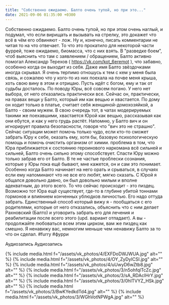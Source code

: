 ```yaml
---
title: "Собственно ожидаемо. Балто очень тупой, но при это..."
date: 2021-09-06 01:35:00 +0300
---
```


Собственно ожидаемо. Балто очень тупой, но при этом очень наглый, и подумал, что если вирищать и вызывать на стрелку, это докажет что всё в чём его обвиняют - лож. Ну и, конечно, писать комментарии не читая то на что отвечает. То что это прокатило для некоторой части фуррей, тоже ожидаемо, биомасса, что с них взять.
В "разведке боем", чтоб выяснить что там с заявлением / обращением, Балто активно помогал Александр Терехов ( https://vk.com/kot_6eremot ), что забавно, особенно когда он выходит из себя. Даже имя Балто звёздочками иногда скрывал. Я очень терпимо отношусь к тем с кем у меня была связь, и сожалею что у кого-то из них поехала на почве меня крыша, хоть свою вину в этом и отрицаю. Пусть идёт с богом, ему и так от судьбы досталось.
По поводу Юры, всё совсем погано. У него нет выбора, от него отказались практически все. Сейчас он, практически, на правах вещи у Балто, который им как вещью и хвастается. По дому он ходит только в платье, считает себя женщиной-домохозяйкой, а Балто - своим мужем. В свою очередь тот, в чатах модерируемых такими же поехавшими, хвастается Юрой как вещью, рассказывая как они ебутся, и как у него грудь растёт. Напомню, у Балто вич и он игнорирует правила безопасности, говоря что "вич это не страшно".
Сейчас ситуации может помочь только чудо, если кто-то сможет забрать Юру к себе, оказать ему, хотя бы, базовую психологическую помощь и помочь очистить организм от химии. проблема в том, что Юра приближается к состоянию героинового наркомана всё сильней и сильней, Балто очень сильно этому способствует. Спасти Юру можно только забрав его от Балто. В те не частые проблески сознания, которые у Юры пока ещё бывают, мне кажется, он и сам это понимает. Особенно когда Балто начинает на него орать и срываться, в случаях если ему напоминают что не все его любят, мягко сказать.
С Юрой я общался довольно давно, он был довольно милым и вполне адекватным, до этого всего. То что сейчас происходит - это пиздец. Возможно тот Юра ещё существует, где-то в глубине убитой тоннами гормонов и влиянием конченных ублюдков личностью. Его надо оттуда забрать. Единственный способ который вижу я - пообщаться с его родителями, которые от него отказались, объяснить что с ним делает Рахновский (Балто) и уговорить забрать его для лечения и реабилитации после всего этого (upd. вариант отпадает).
А вы - продолжайте любоваться всем этим цирком, вам же пиздец как смешно. Я ненавижу вас, немногим меньше чем ненавижу Балто за то что он сделал.
#furry #фурри


Аудиозапись
Аудиозапись

{% include media.html f="/assets/vk_photos/4/EXFDoDWJWUA.jpg" alt="" %}
{% include media.html f="/assets/vk_photos/4/OY_ZyDyICSI.jpg" alt="" %}
{% include media.html f="/assets/vk_photos/4/uUwyD6wZtb8.jpg" alt="" %}
{% include media.html f="/assets/vk_photos/3/n5ohfqlTcZc.jpg" alt="" %}
{% include media.html f="/assets/vk_photos/3/sA_RDAcIHrY.jpg" alt="" %}
{% include media.html f="/assets/vk_photos/3/0hITVYZ_HSk.jpg" alt="" %}
{% include media.html f="/assets/vk_photos/3/BwKYedkdTd4.jpg" alt="" %}
{% include media.html f="/assets/vk_photos/3/WGhVotNPWgA.jpg" alt="" %}
